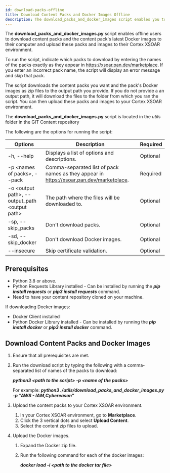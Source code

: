 ```yaml
---
id: download-packs-offline
title: Download Content Packs and Docker Images Offline
description: The download_packs_and_docker_images script enables you to download content packs and Docker images to your computer when working offline.
---
```



The **download_packs_and_docker_images.py** script enables offline users to download content packs and the content pack's latest Docker images to their computer and upload these packs and images to their Cortex XSOAR environment. 


To run the script, indicate which packs to download by entering the names of the packs exactly as they appear in https://xsoar.pan.dev/marketplace.	If you enter an incorrect pack name, the script will display an error message and skip that pack. 

The script downloads the content packs you want and the pack's Docker images as zip files to the output path you provide. If you do not provide a an output path, it will download the files to the folder from which you ran the script. You can then upload these packs and images to your Cortex XSOAR environment.


The **download_packs_and_docker_images.py** script is located in the *utils* folder in the GIT Content repository


The following are the options for running the script:

| Options | Description | Required |
| ----- | ------| ----- |
| -h, --help | Displays a list of options and descriptions. | Optional |
| -p &lt;names of packs&gt;, --pack <names of packs> | Comma-separated list of pack names as they appear in https://xsoar.pan.dev/marketplace. | Required |
| -o &lt;output path&gt;, --output_path &lt;output path&gt; | The path where the files will be downloaded to. | Optional |
| -sp, --skip_packs | Don't download packs. | Optional |
| -sd, --skip_docker | Don't download Docker images. | Optional |
| --insecure | Skip certificate validation. | Optional |

## Prerequisites
- Python 3.8 or above.
- Python Requests Library installed - Can be installed by running the ***pip install requests*** or ***pip3 install requests*** command.
- Need to have your content repository cloned on your machine.

If downloading Docker images:
- Docker Client installed
- Python Docker Library installed - Can be installed by running the ***pip install docker*** or ***pip3 install docker*** command.

## Download Content Packs and Docker Images

1. Ensure that all prerequisites are met.

2. Run the download script by typing the following with a comma-separated list of names of the packs to download:

   ***python3 &lt;path to the script&gt; -p &lt;name of the packs&gt;***

   For example:
***python3 ./utils/download_packs_and_docker_images.py -p "AWS - IAM,Cybereason"***

3. Upload the content packs to your Cortex XSOAR environment.
   1. In your Cortex XSOAR environment, go to **Marketplace**.
   2. Click the 3 vertical dots and select **Upload Content**.
   3. Select the content zip files to upload.
4. Upload the Docker images.
   1. Expand the Docker zip file.
   2. Run the following command for each of the docker images:

      ***docker load -i &lt;path to the docker tar file&gt;***





